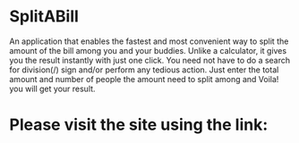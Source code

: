 # SplitABill
An application that enables the fastest and most convenient way to split the amount of the bill among you and your buddies. Unlike a calculator, it gives you the result instantly with just one click. You need not have to do a search for division(/) sign and/or perform any tedious action. Just enter the total amount and number of people the amount need to split among and Voila! you will get your result.

# Please visit the site using the link:

